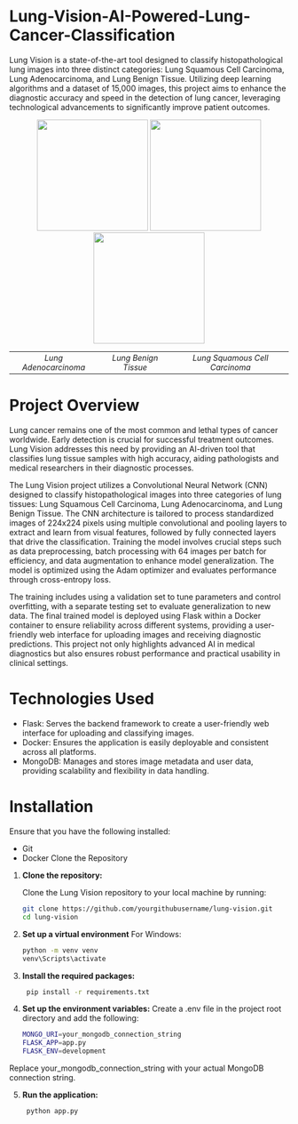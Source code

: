 # Lung-Vision-AI-Powered-Lung-Cancer-Classification

Lung Vision is a state-of-the-art tool designed to classify histopathological lung images into three distinct categories: Lung Squamous Cell Carcinoma, Lung Adenocarcinoma, and Lung Benign Tissue. Utilizing deep learning algorithms and a dataset of 15,000 images, this project aims to enhance the diagnostic accuracy and speed in the detection of lung cancer, leveraging technological advancements to significantly improve patient outcomes.

<p align="center">
  <img src="https://github.com/0bushra/Lung-Vision-AI-Powered-Lung-Cancer-Classification/assets/103776716/73cc31cf-eefb-43b6-8b37-1d0002e429fc" width="200">
  <img src="https://github.com/0bushra/Lung-Vision-AI-Powered-Lung-Cancer-Classification/assets/103776716/76139a15-c27c-4b72-b877-88f922827c59" width="200">
  <img src="https://github.com/0bushra/Lung-Vision-AI-Powered-Lung-Cancer-Classification/assets/103776716/1c3a0221-7bf2-4622-98bd-66ff3011fe9d" width="200">
</p>
<table align="center" style="font-size: 14px; text-align: center; width: 100%;">
  <tr>
    <td><em>Lung Adenocarcinoma</em></td>
    <td><em>Lung Benign Tissue</em></td>
    <td><em>Lung Squamous Cell Carcinoma</em></td>
  </tr>
</table>






# Project Overview
Lung cancer remains one of the most common and lethal types of cancer worldwide. Early detection is crucial for successful treatment outcomes. Lung Vision addresses this need by providing an AI-driven tool that classifies lung tissue samples with high accuracy, aiding pathologists and medical researchers in their diagnostic processes.


The Lung Vision project utilizes a Convolutional Neural Network (CNN) designed to classify histopathological images into three categories of lung tissues: Lung Squamous Cell Carcinoma, Lung Adenocarcinoma, and Lung Benign Tissue. The CNN architecture is tailored to process standardized images of 224x224 pixels using multiple convolutional and pooling layers to extract and learn from visual features, followed by fully connected layers that drive the classification. Training the model involves crucial steps such as data preprocessing, batch processing with 64 images per batch for efficiency, and data augmentation to enhance model generalization. The model is optimized using the Adam optimizer and evaluates performance through cross-entropy loss.

The training includes using a validation set to tune parameters and control overfitting, with a separate testing set to evaluate generalization to new data. The final trained model is deployed using Flask within a Docker container to ensure reliability across different systems, providing a user-friendly web interface for uploading images and receiving diagnostic predictions. This project not only highlights advanced AI in medical diagnostics but also ensures robust performance and practical usability in clinical settings.

# Technologies Used
- Flask: Serves the backend framework to create a user-friendly web interface for uploading and classifying images.
- Docker: Ensures the application is easily deployable and consistent across all platforms.
- MongoDB: Manages and stores image metadata and user data, providing scalability and flexibility in data handling.

# Installation
Ensure that you have the following installed:

- Git
- Docker
Clone the Repository
1. **Clone the repository:**

   Clone the Lung Vision repository to your local machine by running:

   ```bash
   git clone https://github.com/yourgithubusername/lung-vision.git
   cd lung-vision
2. **Set up a virtual environment**
   For Windows:
      ```bash
      python -m venv venv
      venv\Scripts\activate
3. **Install the required packages:**
    ```bash
     pip install -r requirements.txt

4. **Set up the environment variables:**
 Create a .env file in the project root directory and add the following:
   ```bash
   MONGO_URI=your_mongodb_connection_string
   FLASK_APP=app.py
   FLASK_ENV=development
Replace your_mongodb_connection_string with your actual MongoDB connection string.

5. **Run the application:**
   ```bash
    python app.py



